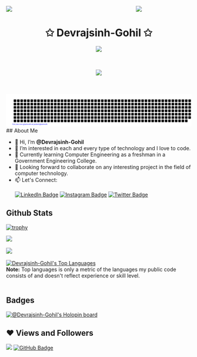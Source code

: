 <img align="left" src="https://user-images.githubusercontent.com/65187002/144930161-2f783401-8d27-4fdf-a2f7-cc0ba32f1f1f.gif" width="30%" style="display:inline;"><img align="right" src="https://user-images.githubusercontent.com/65187002/144930161-2f783401-8d27-4fdf-a2f7-cc0ba32f1f1f.gif" width="30%" style="display:inline;">
<br>
<span align="center">
    <h1 align="center">✩ Devrajsinh-Gohil ✩</h1>
</span>
<p align="center">
    <img src="https://readme-typing-svg.herokuapp.com/?lines=Hello+World!;Welcome+to+my+Profile%2C;Hope+you+find;something+Helpful...&font=Fira%20+Code&pause=1000&color=%23D62F79&center=true&width=280&height=50">
</p>
<br>
<p align="center">
    <a href="https://visitcount.itsvg.in">
  <img src="https://visitcount.itsvg.in/api?id=Devrajsinh-Gohil&label=Profile%20Views&color=0&icon=0&pretty=true" />
</a>
</p>
<br>
<br>

        
<div align="center">
    
<img src = "https://raw.githubusercontent.com/Devrajsinh-Gohil/Devrajsinh-Gohil/9b56cbb21d32c132f047351b615ac99a99249be3/gitartwork.svg">
    
</div>
## About Me


- 👋 Hi, I’m <b>@Devrajsinh-Gohil</b>
- 👀 I’m interested in each and every type of technology and I love to code.
- 🌱 Currently learning Computer Engineering as a freshman in a Government Engineering College.
- 💞️ Looking forward to collaborate on any interesting project in the field of computer technology.
- 📫 Let's Connect:<br>  
  <a href="https://www.linkedin.com/in/devrajsinh/"><img src="https://img.shields.io/badge/LinkedIn-blue?style=for-the-badge&logo=linkedin&logoColor=white" alt="LinkedIn Badge"/></a>
  <a href="https://www.instagram.com/devrajsinhg0hil/"><img src="https://img.shields.io/badge/Instagram-E4405F?style=for-the-badge&logo=instagram&logoColor=white" alt="Instagram Badge"/></a>
  <a href="https://twitter.com/DevrajsinhGohi5" target="_blank"><img src="https://img.shields.io/badge/Twitter-1DA1F2?style=for-the-badge&logo=twitter&logoColor=white" alt="Twitter Badge"/></a>

## Github Stats

[![trophy](https://github-profile-trophy.vercel.app/?username=Devrajsinh-Gohil&theme=onedark)](https://github.com/ryo-ma/github-profile-trophy)

![](http://github-profile-summary-cards.vercel.app/api/cards/stats?username=Devrajsinh-Gohil&theme=dracula)

![](http://github-profile-summary-cards.vercel.app/api/cards/profile-details?username=Devrajsinh-Gohil&theme=dracula)

<a href="https://github.com/Devrajsinh-Gohil/github-readme-stats">
  <img alt="Devrajsinh-Gohil's Top Languages" src="https://github-readme-stats.vercel.app/api/top-langs/?username=Devrajsinh-Gohil
&langs_count=8&count_private=true&layout=compact&theme=react&hide_border=true&bg_color=0D1117" />
</a>

 <br/>
 <b>Note:</b> Top languages is only a metric of the languages my public code consists of and doesn't reflect experience or skill level.


<br/>
<br/>

## Badges
[![@Devrajsinh-Gohil's Holopin board](https://holopin.io/api/user/board?user=devrajsinh03)](https://holopin.io/@devrajsinh03)

## ❤ Views and Followers
[![](https://visitcount.itsvg.in/api?id=Devrajsinh-Gohil&label=Profile%20Views&color=0&icon=0&pretty=true)](https://visitcount.itsvg.in)
<a href="https://github.com/Devrajsinh-Gohil?tab=followers"><img src="https://img.shields.io/github/followers/Devrajsinh-Gohil?label=Followers&style=social" alt="GitHub Badge"></a>
<!---
Devrajsinh-Gohil/Devrajsinh-Gohil is a ✨ special ✨ repository because its `README.md` (this file) appears on your GitHub profile.
You can click the Preview link to take a look at your changes.
--->
